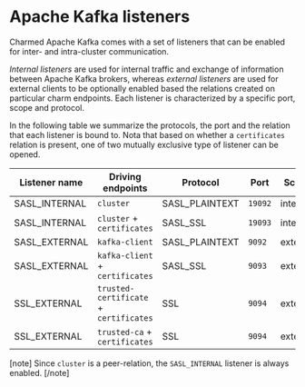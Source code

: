 # Apache Kafka listeners

Charmed Apache Kafka comes with a set of listeners that can be enabled for
inter- and intra-cluster communication. 

*Internal listeners* are used for internal traffic and exchange of information 
between Apache Kafka brokers, whereas *external listeners* are used for external clients
to be optionally enabled based the relations created on particular
charm endpoints. Each listener is characterized by a specific port, scope and protocol. 

In the following table we summarize the protocols, the port and
the relation that each listener is bound to. Nota that based on whether a `certificates`
relation is present, one of two mutually exclusive type of listener can be 
opened. 

| Listener name | Driving endpoints                      | Protocol       | Port  | Scope    |
|---------------|----------------------------------------|----------------|-------|----------|
| SASL_INTERNAL | `cluster`                              | SASL_PLAINTEXT | `19092` | internal |
| SASL_INTERNAL | `cluster` + `certificates`             | SASL_SSL       | `19093` | internal |
| SASL_EXTERNAL | `kafka-client`                         | SASL_PLAINTEXT | `9092`  | external |
| SASL_EXTERNAL | `kafka-client` + `certificates`        | SASL_SSL       | `9093`  | external |
| SSL_EXTERNAL  | `trusted-certificate` + `certificates` | SSL            | `9094`  | external |
| SSL_EXTERNAL  | `trusted-ca` + `certificates`          | SSL            | `9094`  | external |

[note]
Since `cluster` is a peer-relation, the `SASL_INTERNAL` listener is always enabled.
[/note]
